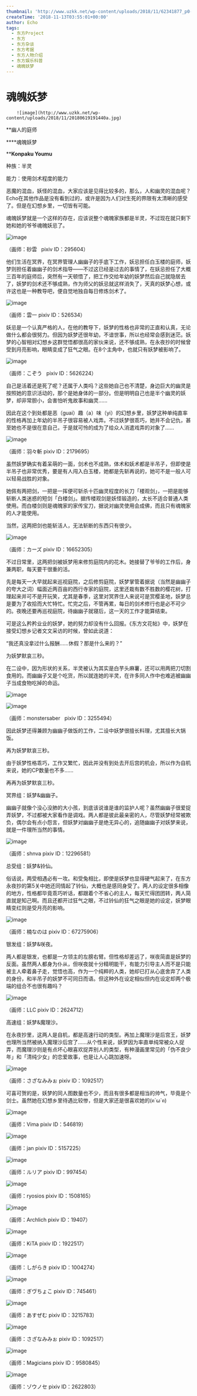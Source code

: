 ```yaml
---
thumbnail: 'http://www.uzkk.net/wp-content/uploads/2018/11/62341877_p0-825x510.jpg'
createTime: '2018-11-13T03:55:01+00:00'
author: Echo
tags:
  - 东方Project
  - 东方
  - 东方杂谈
  - 东方考据
  - 东方人物介绍
  - 东方娱乐科普
  - 魂魄妖梦
---
```


# 魂魄妖梦

		![image](http://www.uzkk.net/wp-content/uploads/2018/11/20180619191440a.jpg)

**幽人的庭师

****魂魄妖梦

****Konpaku Youmu**

种族：半灵

能力：使用剑术程度的能力

恶魔的混血，妖怪的混血，大家应该是见得比较多的，那么，人和幽灵的混血呢？Echo在其他作品是没有看到过的，或许是因为人们对生死的界限有太清晰的感受了。但是在幻想乡里，一切皆有可能。

魂魄妖梦就是一个这样的存在，应该说整个魂魄家族都是半灵，不过现在就只剩下她和她的爷爷魂魄妖忌了。

![image](http://www.uzkk.net/wp-content/uploads/2018/11/1779336_p0.jpg)

（画师：砂雲   pixiv ID：295604）

他们生活在冥界，在冥界管理人幽幽子的手底下工作，妖忌担任白玉楼的庭师，妖梦则担任着幽幽子的剑术指导——不过这已经是过去的事情了，在妖忌担任了大概三百年的庭师后，突然有一天顿悟了，把工作交给年幼的妖梦然后自己就隐居去了，妖梦的剑术还不够成熟，作为师父的妖忌就这样消失了，天真的妖梦心想，或许这也是一种教导吧，便自觉地独自每日修炼剑术了。

![image](http://www.uzkk.net/wp-content/uploads/2018/11/60568207_p17-724x1024.jpg)

（画师：雲一 pixiv ID：526534）

妖忌是一个认真严格的人，在他的教导下，妖梦的性格也非常的正直和认真，无论做什么都会很努力。但因为妖梦还很年幼，不谙世事，所以也经常会感到迷茫。妖梦的心智相对幻想乡这群觉悟都很高的家伙来说，还不够成熟，在永夜抄的时候曾受到月亮影响，眼睛变成了狂气之眼。在8个主角中，也就只有妖梦被影响了。

![image](http://www.uzkk.net/wp-content/uploads/2018/11/37591726_p0-1024x727.jpg)

（画师：こぞう   pixiv ID：5626224）

自己是活着还是死了呢？还属于人类吗？这些她自己也不清楚，身边巨大的幽灵是按照她的意识活动的，那个是她身体的一部分。但是明明自己也是半个幽灵的妖梦，却非常胆小，会害怕听鬼故事和幽灵……

因此在这个到处都是恶（guai）趣（a）味（yi）的幻想乡里，妖梦这种单纯直率的性格再加上年幼的半吊子很容易被人戏弄。不过妖梦很乖巧，她并不会记仇，甚至她也不是很在意自己，于是就可怜的成为了给众人消遣戏弄的对象了……

![image](http://www.uzkk.net/wp-content/uploads/2018/11/52605627_p0-1024x724.png)

（画师：羽々斬 pixiv ID：2179695）

虽然妖梦确实有着呆萌的一面，剑术也不成熟，体术和妖术都是半吊子，但即使是半吊子也非常优秀，要是有人闯入白玉楼，她都是先斩再说的，她可不是一般人可以轻易战胜的对象。

她佩有两把剑，一把是一挥便可斩杀十匹幽灵程度的长刀「楼观剑」，一把是能够斩断人类迷惑的短剑「白楼剑」。据传楼观剑是妖怪锻造的，太长不适合普通人类使用。而白楼剑则是魂魄家的家传宝刀，据说对幽灵使用会成佛，而且只有魂魄家的人才能使用。

当然，这两把剑也能斩活人，无法斩断的东西只有很少。

![image](http://www.uzkk.net/wp-content/uploads/2018/11/60851292_p0-703x1024.png)

（画师：カーズ pixiv ID：16652305）

不过日常里，这两把剑被妖梦用来修剪庭院内的花木。她接替了爷爷的工作后，身兼两职，每天要干很重的活。

先是每天一大早就起来巡视庭院，之后修剪庭院，妖梦掌管着据说（当然是幽幽子的夸大之词）幅面近两百亩的西行寺家的庭院，这里还栽有数不胜数的樱花树，打理起来并可不是开玩笑，尤其是春季，这里对冥界住人来说可是赏樱圣地，妖梦总是要为了收拾而大忙特忙。忙完之后，不管再累，每日的剑术修行也是必不可少的。夜晚还要再巡视庭院，待幽幽子就寝后，这一天的工作才能算结束。

可是这么矜矜业业的妖梦，她的努力却没有什么回报。《东方文花帖》中，妖梦在接受幻想乡记者文文采访的时候，曾如此说道：

“我还真没拿过什么报酬……休假？那是什么来的？”

为妖梦默哀三秒。

在二设中，因为形状的关系，半灵被认为其实是白芋头麻薯，还可以用两把刀切割食用的。而幽幽子又是个吃货，所以就连她的半灵，在许多同人作中也难逃被幽幽子当成食物吃掉的命运。

![image](http://www.uzkk.net/wp-content/uploads/2018/11/51902723_p1.jpg)

![image](http://www.uzkk.net/wp-content/uploads/2018/11/51902723_p0.jpg)

（画师：monstersaber   pixiv ID：3255494）

因此妖梦还得兼顾为幽幽子做饭的工作，二设中妖梦很擅长料理，尤其擅长大锅饭。

再为妖梦默哀三秒。

由于妖梦性格乖巧，工作又繁忙，因此并没有到处去开后宫的机会，所以作为自机来说，她的CP数量也不多……

再再为妖梦默哀三秒。

冥界组：妖梦&幽幽子。

幽幽子就像个没心没肺的大小孩，到底该说谁是谁的监护人呢？虽然幽幽子很爱捉弄妖梦，不过都被大家看作是调戏。两人都是彼此最亲密的人，尽管妖梦经常被欺负，偶尔会有点小怨言，但妖梦对幽幽子是绝无异心的，追随幽幽子对妖梦来说，就是一件理所当然的事情。

![image](http://www.uzkk.net/wp-content/uploads/2018/11/65752130_p0.png)

（画师：shnva pixiv ID：12296581）

总受组：妖梦&铃仙。

俗话说，两受相遇必有一攻。和受兔相比，即使是妖梦也显得硬气起来了，在东方永夜抄的第5关中她还同情起了铃仙，大概也是感同身受了。两人的设定很多相像的地方，性格都毕竟乖巧听话，都跟着个不省心的主人，每天忙得团团转，两人简直就是知己啊。而且还都开过狂气之眼，不过铃仙的狂气之眼是她的设定，妖梦眼睛变红则是受月亮的影响。

![image](http://www.uzkk.net/wp-content/uploads/2018/11/20180619192054-1024x758.jpg)

（画师：楠なのは pixiv ID：67275906）

银发组：妖梦&咲夜。

两人都是银发，也都是一方领主的左膀右臂。但性格却差远了，咲夜简直是妖梦的反面。虽然两人都身为仆从，但咲夜就十分精明能干，有能力引导主人而不是只能被主人牵着鼻子走，觉悟也高，作为一个纯粹的人类，她却已打从心底舍弃了人类的身份，和半吊子的妖梦不可同日而语。但这种外在设定相似但内在设定却两个极端的组合不也很有趣吗？

![image](http://www.uzkk.net/wp-content/uploads/2018/11/20180619192142-938x1024.jpg)

（画师：LLC pixiv ID：2624712）

高速组：妖梦&魔理沙。

在永夜抄里，这两人是自机，都是高速行动的类型。再加上魔理沙是后宫王，妖梦也理所当然被纳入魔理沙后宫了……从个性来说，妖梦因为率直单纯常被众人捉弄，而魔理沙则是有点坏心眼喜欢捉弄别人的类型，有种漫画里常见的「伪不良少年」和「清纯少女」的恋爱故事，也是让人心跳加速呀。

![image](http://www.uzkk.net/wp-content/uploads/2018/11/20180619192220-1-731x1024.jpg)

（画师：さざなみみぉ pixiv ID：1092517）

可喜可贺的是，妖梦的同人图数量也不少，而且有很多都是相当的帅气，毕竟是个剑士。虽然她在幻想乡里待遇比较惨，但是大家还是很喜欢她的(ฅ´ω`ฅ)

![image](http://www.uzkk.net/wp-content/uploads/2018/11/62498301_p0.jpg)

（画师：Vima pixiv ID：546819）

![image](http://www.uzkk.net/wp-content/uploads/2018/11/52801426_p0-1024x692.jpg)

（画师：jan pixiv ID：5157225）

![image](http://www.uzkk.net/wp-content/uploads/2018/11/20186464_p0-724x1024.jpg)

（画师：ルリア pixiv ID：997454）

![image](http://www.uzkk.net/wp-content/uploads/2018/11/50353497_p0-684x1024.jpg)

（画师：ryosios pixiv ID：1508165）

![image](http://www.uzkk.net/wp-content/uploads/2018/11/37735432_p0-1024x734.png)

（画师：Archlich pixiv ID：19407）

![image](http://www.uzkk.net/wp-content/uploads/2018/11/62341877_p0-1024x576.jpg)

（画师：KiTA pixiv ID：1922517）

![image](http://www.uzkk.net/wp-content/uploads/2018/11/30393575_p0-1024x728.jpg)

（画师：しがらき pixiv ID：1004274）

![image](http://www.uzkk.net/wp-content/uploads/2018/11/62642216_p0.jpg)

（画师：ぎヴちょこ pixiv ID：745461）

![image](http://www.uzkk.net/wp-content/uploads/2018/11/63428463_p0-725x1024.png)

（画师：あすぜむ pixiv ID：3215783）

![image](http://www.uzkk.net/wp-content/uploads/2018/11/66792759_p0-732x1024.jpg)

（画师：さざなみみぉ pixiv ID：1092517）

![image](http://www.uzkk.net/wp-content/uploads/2018/11/61097295_p0.png)

（画师：Magicians pixiv ID：9580845）

![image](http://www.uzkk.net/wp-content/uploads/2018/11/54214163_p0.jpg)

（画师：ゾウノセ pixiv ID：2622803）
